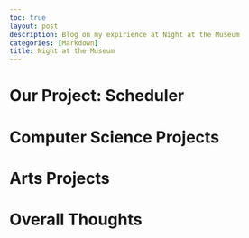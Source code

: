 ```yaml
---
toc: true
layout: post
description: Blog on my expirience at Night at the Museum
categories: [Markdown]
title: Night at the Museum 
---
```


# Our Project: Scheduler


# Computer Science Projects


# Arts Projects


# Overall Thoughts